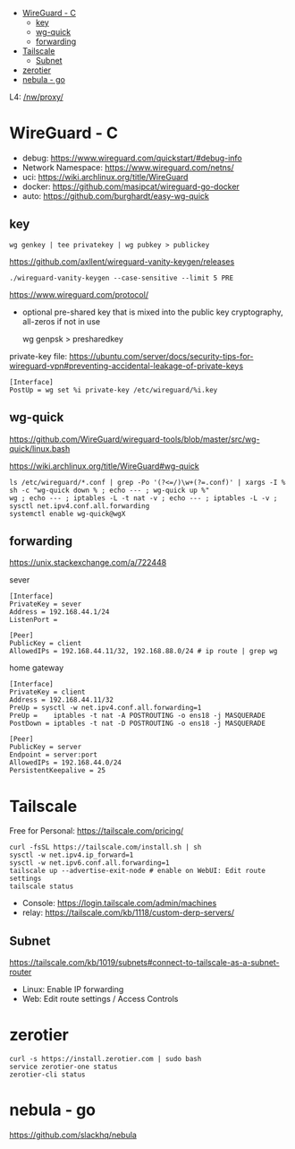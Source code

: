 - [WireGuard - C](#wireguard---c)
    - [key](#key)
    - [wg-quick](#wg-quick)
    - [forwarding](#forwarding)
- [Tailscale](#tailscale)
    - [Subnet](#subnet)
- [zerotier](#zerotier)
- [nebula - go](#nebula---go)

L4: [/nw/proxy/](/nw/proxy/)

# WireGuard - C
- debug: https://www.wireguard.com/quickstart/#debug-info
- Network Namespace: https://www.wireguard.com/netns/
- uci: https://wiki.archlinux.org/title/WireGuard
- docker: https://github.com/masipcat/wireguard-go-docker
- auto: https://github.com/burghardt/easy-wg-quick

## key

    wg genkey | tee privatekey | wg pubkey > publickey

https://github.com/axllent/wireguard-vanity-keygen/releases

    ./wireguard-vanity-keygen --case-sensitive --limit 5 PRE

https://www.wireguard.com/protocol/
- optional pre-shared key that is mixed into the public key cryptography, all-zeros if not in use

    wg genpsk > presharedkey

private-key file: https://ubuntu.com/server/docs/security-tips-for-wireguard-vpn#preventing-accidental-leakage-of-private-keys

    [Interface]
    PostUp = wg set %i private-key /etc/wireguard/%i.key

## wg-quick
https://github.com/WireGuard/wireguard-tools/blob/master/src/wg-quick/linux.bash

https://wiki.archlinux.org/title/WireGuard#wg-quick

    ls /etc/wireguard/*.conf | grep -Po '(?<=/)\w+(?=.conf)' | xargs -I % sh -c "wg-quick down % ; echo --- ; wg-quick up %"
    wg ; echo --- ; iptables -L -t nat -v ; echo --- ; iptables -L -v ; sysctl net.ipv4.conf.all.forwarding
    systemctl enable wg-quick@wgX

## forwarding
https://unix.stackexchange.com/a/722448

sever

    [Interface]
    PrivateKey = sever
    Address = 192.168.44.1/24
    ListenPort = 

    [Peer]
    PublicKey = client
    AllowedIPs = 192.168.44.11/32, 192.168.88.0/24 # ip route | grep wg

home gateway

    [Interface]
    PrivateKey = client
    Address = 192.168.44.11/32
    PreUp = sysctl -w net.ipv4.conf.all.forwarding=1
    PreUp =    iptables -t nat -A POSTROUTING -o ens18 -j MASQUERADE
    PostDown = iptables -t nat -D POSTROUTING -o ens18 -j MASQUERADE

    [Peer]
    PublicKey = server
    Endpoint = server:port
    AllowedIPs = 192.168.44.0/24
    PersistentKeepalive = 25

# Tailscale
Free for Personal: https://tailscale.com/pricing/  

    curl -fsSL https://tailscale.com/install.sh | sh
    sysctl -w net.ipv4.ip_forward=1
    sysctl -w net.ipv6.conf.all.forwarding=1
    tailscale up --advertise-exit-node # enable on WebUI: Edit route settings
    tailscale status

- Console: https://login.tailscale.com/admin/machines  
- relay: https://tailscale.com/kb/1118/custom-derp-servers/

## Subnet
https://tailscale.com/kb/1019/subnets#connect-to-tailscale-as-a-subnet-router

- Linux: Enable IP forwarding
- Web: Edit route settings / Access Controls
  
# zerotier

    curl -s https://install.zerotier.com | sudo bash
    service zerotier-one status
    zerotier-cli status

# nebula - go
https://github.com/slackhq/nebula